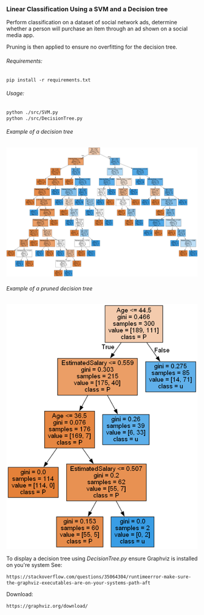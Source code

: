 
### Linear Classification Using a SVM and a Decision tree

Perform classification on a dataset of social network ads,
determine whether a person will purchase an item through an ad shown on a social media app.

Pruning is then applied to ensure no overfitting for the decision tree.

###### Requirements:

    pip install -r requirements.txt
    
###### Usage:
    python ./src/SVM.py
    python ./src/DecisionTree.py

###### Example of a decision tree

![Example of a decision tree](/src/Decision_Tree.png)

###### Example of a pruned decision tree

![Example of a pruned decision tree](/src/Pruned_Decision_Tree.png)


To display a decision tree using *DecisionTree.py* ensure Graphviz is installed on you're system
See:

    https://stackoverflow.com/questions/35064304/runtimeerror-make-sure-the-graphviz-executables-are-on-your-systems-path-aft

Download:

    https://graphviz.org/download/